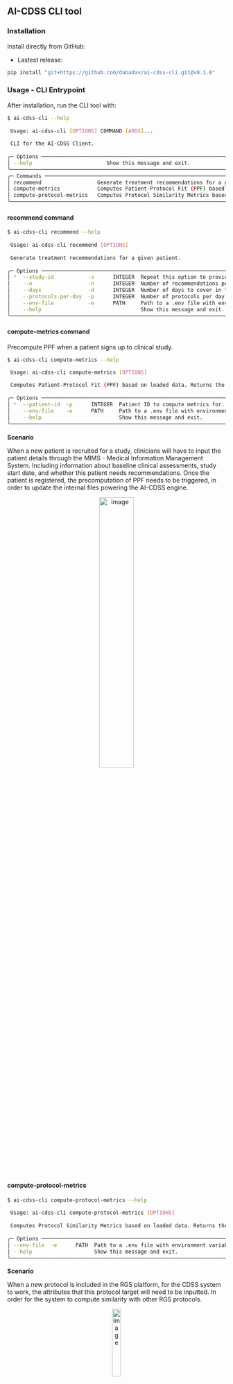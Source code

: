 
## AI-CDSS CLI tool

### Installation

Install directly from GitHub:

- Lastest release:

```bash
pip install "git+https://github.com/dabadav/ai-cdss-cli.git@v0.1.0"
```

### Usage - CLI Entrypoint

After installation, run the CLI tool with:

```bash
$ ai-cdss-cli --help
                                                                                                                                                                      
 Usage: ai-cdss-cli [OPTIONS] COMMAND [ARGS]...                                                                                                                       
                                                                                                                                                                      
 CLI for the AI-CDSS Client.                                                                                                                                          
                                                                                                                                                            
╭─ Options ──────────────────────────────────────────────────────────────────────────────────────────────────────────────────────────────────────────────────────────╮
│ --help                        Show this message and exit.                                                                                                          │
╰────────────────────────────────────────────────────────────────────────────────────────────────────────────────────────────────────────────────────────────────────╯
╭─ Commands ─────────────────────────────────────────────────────────────────────────────────────────────────────────────────────────────────────────────────────────╮
│ recommend                  Generate treatment recommendations for a given patient.                                                                                 │
│ compute-metrics            Computes Patient-Protocol Fit (PPF) based on loaded data. Returns the computed PPF with contributions.                                  │
│ compute-protocol-metrics   Computes Protocol Similarity Metrics based on loaded data. Returns the computed metrics.                                                │
╰────────────────────────────────────────────────────────────────────────────────────────────────────────────────────────────────────────────────────────────────────╯
```

#### **recommend** command

```bash
$ ai-cdss-cli recommend --help
                                                                                                                                                                      
 Usage: ai-cdss-cli recommend [OPTIONS]                                                                                                                               
                                                                                                                                                                      
 Generate treatment recommendations for a given patient.                                                                                                              
                                                                                                                                                                  
╭─ Options ──────────────────────────────────────────────────────────────────────────────────────────────────────────────────────────────────────────────────────────╮
│ *  --study-id           -s      INTEGER  Repeat this option to provide multiple integers. [default: None] [required]                                               │
│    --n                  -n      INTEGER  Number of recommendations per patient. [default: None]                                                                    │
│    --days               -d      INTEGER  Number of days to cover in the recommendation [default: None]                                                             │
│    --protocols-per-day  -p      INTEGER  Number of protocols per day. [default: None]                                                                              │
│    --env-file           -e      PATH     Path to a .env file with environment variables. [default: None]                                                           │
│    --help                                Show this message and exit.                                                                                               │
╰────────────────────────────────────────────────────────────────────────────────────────────────────────────────────────────────────────────────────────────────────╯
```

#### **compute-metrics** command

Precompute PPF when a patient signs up to clinical study.

```bash
$ ai-cdss-cli compute-metrics --help

 Usage: ai-cdss-cli compute-metrics [OPTIONS]                                                                                                                         
                                                                                                                                                                      
 Computes Patient-Protocol Fit (PPF) based on loaded data. Returns the computed PPF with contributions.                                                                                   
                                                                                                                                                                      
╭─ Options ──────────────────────────────────────────────────────────────────────────────────────────────────────────────────────────────────────────────────────────╮
│ *  --patient-id  -p      INTEGER  Patient ID to compute metrics for. [default: None] [required]                                                                    │
│    --env-file    -e      PATH     Path to a .env file with environment variables. [default: None]                                                                  │
│    --help                         Show this message and exit.                                                                                                      │
╰────────────────────────────────────────────────────────────────────────────────────────────────────────────────────────────────────────────────────────────────────╯
```

**Scenario**

When a new patient is recruited for a study, clinicians will have to input the patient details through the MIMS - Medical Information Management System. Including information about baseline clinical assessments, study start date, and whether this patient needs recommendations. Once the patient is registered, the precomputation of PPF needs to be triggered, in order to update the internal files powering the AI-CDSS engine.

<p align="center">
  <img width="1317" height="1191" alt="image" src="https://github.com/user-attachments/assets/13e1f60c-8cc1-461e-95d8-083c4b210d8b" style="width:40%; height:auto;"/>
</p>

#### **compute-protocol-metrics**

```bash
$ ai-cdss-cli compute-protocol-metrics --help
                                                                                                                                                                      
 Usage: ai-cdss-cli compute-protocol-metrics [OPTIONS]                                                                                                                
                                                                                                                                                                      
 Computes Protocol Similarity Metrics based on loaded data. Returns the computed metrics.                                                                                                 
                                                                                                                                                                      
╭─ Options ──────────────────────────────────────────────────────────────────────────────────────────────────────────────────────────────────────────────────────────╮
│ --env-file  -e      PATH  Path to a .env file with environment variables. [default: None]                                                                          │
│ --help                    Show this message and exit.                                                                                                              │
╰────────────────────────────────────────────────────────────────────────────────────────────────────────────────────────────────────────────────────────────────────╯
```

**Scenario**

When a new protocol is included in the RGS platform, for the CDSS system to work, the attributes that this protocol target will need to be inputted. In order for the system to compute similarity with other RGS protocols.

<p align="center">
  <img width="829" height="1172" alt="image" src="https://github.com/user-attachments/assets/deb4fabb-2968-4e1b-9fdb-a37b9f329592" style="width:20%; height:auto;"/>
</p>
